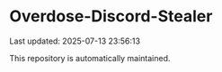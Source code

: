 # Overdose-Discord-Stealer

Last updated: 2025-07-13 23:56:13

This repository is automatically maintained.

